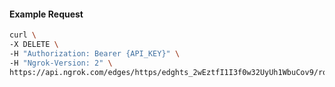 <!-- Code generated for API Clients. DO NOT EDIT. -->

#### Example Request

```bash
curl \
-X DELETE \
-H "Authorization: Bearer {API_KEY}" \
-H "Ngrok-Version: 2" \
https://api.ngrok.com/edges/https/edghts_2wEztfI1I3f0w32UyUh1WbuCov9/routes/edghtsrt_2wEztfcMOGskZI5lxOXFD101ZJu/backend
```
